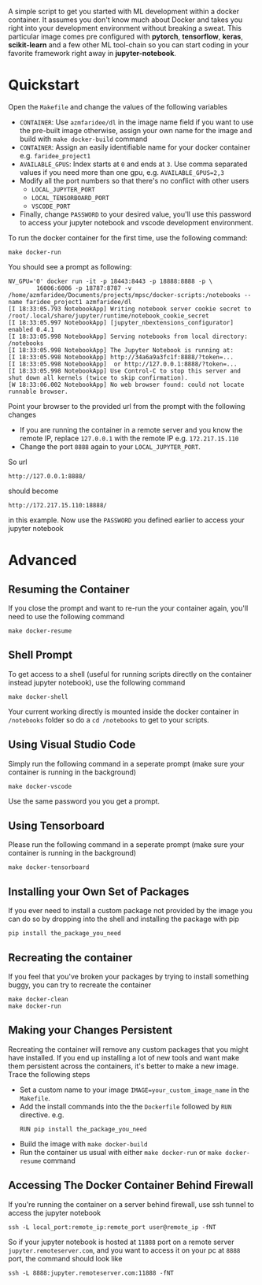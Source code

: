 A simple script to get you started with ML development within a docker container. It assumes you don't know much about Docker and takes you right into your development environment without breaking a sweat.
This particular image comes pre configured with **pytorch**, **tensorflow**, **keras**, **scikit-learn** and a few other ML tool-chain so you can start coding in your favorite framework right away in **jupyter-notebook**.

# Quickstart
Open the `Makefile` and change the values of the following variables
* `CONTAINER`: Use `azmfaridee/dl` in the image name field if you want to use the pre-built image otherwise, assign your own name for the image and build with `make docker-build` command
* `CONTAINER`: Assign an easily identifiable name for your docker container e.g. `faridee_project1`
* `AVAILABLE_GPUS`: Index starts at `0` and ends at `3`. Use comma separated values if you need more than one gpu, e.g. `AVAILABLE_GPUS=2,3`
* Modify all the port numbers so that there's no conflict with other users
    * `LOCAL_JUPYTER_PORT`
    * `LOCAL_TENSORBOARD_PORT`
    * `VSCODE_PORT`
* Finally, change `PASSWORD` to your desired value, you'll use this password to access your jupyter notebook and vscode development environment.

To run the docker container for the first time, use the following command:
```
make docker-run
```
You should see a prompt as following:

```
NV_GPU='0' docker run -it -p 18443:8443 -p 18888:8888 -p \
        16006:6006 -p 18787:8787 -v /home/azmfaridee/Documents/projects/mpsc/docker-scripts:/notebooks --name faridee_project1 azmfaridee/dl
[I 18:33:05.793 NotebookApp] Writing notebook server cookie secret to /root/.local/share/jupyter/runtime/notebook_cookie_secret
[I 18:33:05.997 NotebookApp] [jupyter_nbextensions_configurator] enabled 0.4.1
[I 18:33:05.998 NotebookApp] Serving notebooks from local directory: /notebooks
[I 18:33:05.998 NotebookApp] The Jupyter Notebook is running at:
[I 18:33:05.998 NotebookApp] http://34a6a9a3fc1f:8888/?token=...
[I 18:33:05.998 NotebookApp]  or http://127.0.0.1:8888/?token=...
[I 18:33:05.998 NotebookApp] Use Control-C to stop this server and shut down all kernels (twice to skip confirmation).
[W 18:33:06.002 NotebookApp] No web browser found: could not locate runnable browser.
```

Point your browser to the provided url from the prompt with the following changes
* If you are running the container in a remote server and you know the remote IP, replace `127.0.0.1` with the remote IP e.g. `172.217.15.110`
* Change the port `8888` again to your `LOCAL_JUPYTER_PORT`.

So url 
```
http://127.0.0.1:8888/
``` 

should become 

```
http://172.217.15.110:18888/
``` 

in this example. Now use the `PASSWORD` you defined earlier to access your jupyter notebook

# Advanced

## Resuming the Container
If you close the prompt and want to re-run the your container again, you'll need to use the following command
```
make docker-resume
```

## Shell Prompt
To get access to a shell (useful for running scripts directly on the container instead jupyter notebook), use the following command
```
make docker-shell
```
Your current working directly is mounted inside the docker container in `/notebooks` folder so do a `cd /notebooks` to get to your scripts.

## Using Visual Studio Code
Simply run the following command in a seperate prompt (make sure your container is running in the background)
```
make docker-vscode
```
Use the same password you you get a prompt.

## Using Tensorboard
Please run the following command in a seperate prompt (make sure your container is running in the background)
```
make docker-tensorboard
```

## Installing your Own Set of Packages
If you ever need to install a custom package not provided by the image you can do so by dropping into the shell and installing the package with pip

```
pip install the_package_you_need
```

## Recreating the container
If you feel that you've broken your packages by trying to install something buggy, you can try to recreate the container

```
make docker-clean
make docker-run
```

## Making your Changes Persistent

Recreating the container will remove any custom packages that you might have installed. If you end up installing a lot of new tools and want make them persistent across the containers, it's better to make a new image. Trace the following steps

* Set a custom name to your image `IMAGE=your_custom_image_name` in the `Makefile`.
* Add the install commands into the the `Dockerfile` followed by `RUN` directive. e.g.
    ```
    RUN pip install the_package_you_need
    ```
* Build the image with `make docker-build`
* Run the container us usual with either `make docker-run` or `make docker-resume` command

## Accessing The Docker Container Behind Firewall

If you're running the container on a server behind firewall, use ssh tunnel to access the jupyter notebook

```
ssh -L local_port:remote_ip:remote_port user@remote_ip -fNT
```

So if your jupyter notebook is hosted at `11888` port on a remote server `jupyter.remoteserver.com`, and you want to access it on your pc at `8888` port, the command should look like

```
ssh -L 8888:jupyter.remoteserver.com:11888 -fNT
```

